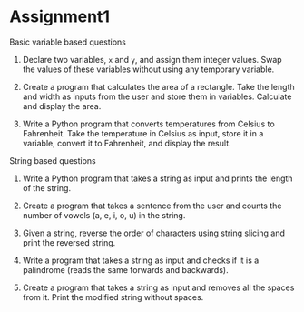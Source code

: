 # Assignment1
Basic variable based questions 
1. Declare two variables, `x` and `y`, and assign them integer values. Swap the values of these variables without using any temporary variable.

2. Create a program that calculates the area of a rectangle. Take the length and width as inputs from the user and store them in variables. Calculate and display the area.

3. Write a Python program that converts temperatures from Celsius to Fahrenheit. Take the temperature in Celsius as input, store it in a variable, convert it to Fahrenheit, and display the result.

String based questions 
1. Write a Python program that takes a string as input and prints the length of the string.

2. Create a program that takes a sentence from the user and counts the number of vowels (a, e, i, o, u) in the string.

3. Given a string, reverse the order of characters using string slicing and print the reversed string.

4. Write a program that takes a string as input and checks if it is a palindrome (reads the same forwards and backwards).

5. Create a program that takes a string as input and removes all the spaces from it. Print the modified string without spaces.
